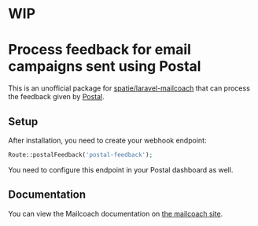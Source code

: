 # WIP

# Process feedback for email campaigns sent using Postal

This is an unofficial package for [spatie/laravel-mailcoach](https://github.com/spatie/laravel-mailcoach) that can process the feedback given by [Postal](https://github.com/postalhq/postal).

## Setup

After installation, you need to create your webhook endpoint:

```php
Route::postalFeedback('postal-feedback');
```

You need to configure this endpoint in your Postal dashboard as well.

## Documentation

You can view the Mailcoach documentation on [the mailcoach site](https://mailcoach.app).
